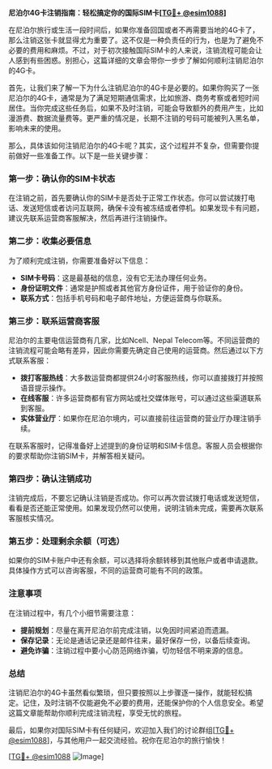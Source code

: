 **尼泊尔4G卡注销指南：轻松搞定你的国际SIM卡[[TG💪+ @esim1088](https://t.me/s/esim1088)]**

在尼泊尔旅行或生活一段时间后，如果你准备回国或者不再需要当地的4G卡了，那么注销这张卡就显得尤为重要了。这不仅是一种负责任的行为，也是为了避免不必要的费用和麻烦。不过，对于初次接触国际SIM卡的人来说，注销流程可能会让人感到有些困惑。别担心，这篇详细的文章会带你一步步了解如何顺利注销尼泊尔的4G卡。

首先，让我们来了解一下为什么注销尼泊尔的4G卡是必要的。如果你购买了一张尼泊尔的4G卡，通常是为了满足短期通信需求，比如旅游、商务考察或者短时间居住。当你完成这些任务后，如果不及时注销，可能会导致额外的费用产生，比如漫游费、数据流量费等。更严重的情况是，长期不注销的号码可能被列入黑名单，影响未来的使用。

那么，具体该如何注销尼泊尔的4G卡呢？其实，这个过程并不复杂，但需要你提前做好一些准备工作。以下是一些关键步骤：

### **第一步：确认你的SIM卡状态**
在注销之前，首先要确认你的SIM卡是否处于正常工作状态。你可以尝试拨打电话、发送短信或者访问互联网，确保卡没有被冻结或者停机。如果发现卡有问题，建议先联系运营商客服解决，然后再进行注销操作。

### **第二步：收集必要信息**
为了顺利完成注销，你需要准备好以下信息：
- **SIM卡号码**：这是最基础的信息，没有它无法办理任何业务。
- **身份证明文件**：通常是护照或者其他官方身份证件，用于验证你的身份。
- **联系方式**：包括手机号码和电子邮件地址，方便运营商与你联系。

### **第三步：联系运营商客服**
尼泊尔的主要电信运营商有几家，比如Ncell、Nepal Telecom等。不同运营商的注销流程可能会略有差异，因此你需要先确定自己使用的运营商。然后通过以下方式联系客服：
- **拨打客服热线**：大多数运营商都提供24小时客服热线，你可以直接拨打并按照语音提示操作。
- **在线客服**：许多运营商都有官方网站或社交媒体账号，可以通过这些渠道联系到客服。
- **实体营业厅**：如果你在尼泊尔境内，可以直接前往运营商的营业厅办理注销手续。

在联系客服时，记得准备好上述提到的身份证明和SIM卡信息。客服人员会根据你的要求帮助你注销SIM卡，并解答相关疑问。

### **第四步：确认注销成功**
注销完成后，不要忘记确认注销是否成功。你可以再次尝试拨打电话或发送短信，看看是否还能正常使用。如果发现仍然可以使用，说明注销未完成，需要再次联系客服核实情况。

### **第五步：处理剩余余额（可选）**
如果你的SIM卡账户中还有余额，可以选择将余额转移到其他账户或者申请退款。具体操作方式可以咨询客服，不同的运营商可能有不同的政策。

### **注意事项**
在注销过程中，有几个小细节需要注意：
- **提前规划**：尽量在离开尼泊尔前完成注销，以免因时间紧迫而遗漏。
- **保存记录**：无论是通话记录还是邮件往来，最好保存一份，以备后续查询。
- **避免诈骗**：注销过程中要小心防范网络诈骗，切勿轻信不明来源的信息。

### **总结**
注销尼泊尔的4G卡虽然看似繁琐，但只要按照以上步骤逐一操作，就能轻松搞定。记住，及时注销不仅能避免不必要的费用，还能保护你的个人信息安全。希望这篇文章能帮助你顺利完成注销流程，享受无忧的旅程。

最后，如果你对国际SIM卡有任何疑问，欢迎加入我们的讨论群组[[TG💪+ @esim1088](https://t.me/s/esim1088)]，与其他用户一起交流经验。祝你在尼泊尔的旅行愉快！

[[TG💪+ @esim1088](https://t.me/s/esim1088) ![Image](https://i.postimg.cc/4NQfJmqS/Snipaste-2025-05-13-00-14-12.png)]